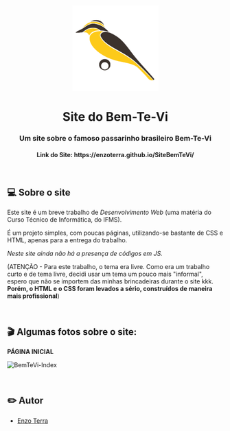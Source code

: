 <div align="center"><img width="200px" src=https://github.com/enzoterra/Site-do-BemTeVi/blob/main/Imagens/icone.png></div>

<h1 align="center">Site do Bem-Te-Vi</h1>

<h3 align="center">Um site sobre o famoso passarinho brasileiro Bem-Te-Vi</h3>

<h4 align="center">Link do Site: https://enzoterra.github.io/SiteBemTeVi/</h4>

</br>

## 💻 Sobre o site
Este site é um breve trabalho de *Desenvolvimento Web* (uma matéria do Curso Técnico de Informática, do IFMS).

É um projeto simples, com poucas páginas, utilizando-se bastante de CSS e HTML, apenas para a entrega do trabalho. 

*Neste site ainda não há a presença de códigos em JS.*

(ATENÇÃO -
Para este trabalho, o tema era livre. Como era um trabalho curto e de tema livre, decidi usar um tema um pouco mais "informal", espero que não se importem das minhas brincadeiras durante o site kkk. **Porém, o HTML e o CSS foram levados a sério, construídos de maneira mais profissional**)

</br>

## 🎬 Algumas fotos sobre o site:

**PÁGINA INICIAL**

![BemTeVi-Index](https://user-images.githubusercontent.com/72806847/144888841-10186ff3-e9c6-4ba7-8398-b0cd36c4806e.jpg)


</br>

## ✏️ Autor
- [Enzo Terra](https://github.com/enzoterra)

